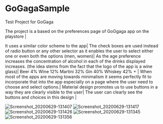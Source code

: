# GoGagaSample
Test Project for GoGaga

The project is a based on the preferences page of GoGgaga app on the playstore |

It uses a similar color scheme to the app|
The check boxes are used instead of radio button or any other selector as it enables the user to select either one or even both the options (men, women)|
As the age preference increases the concentration of alcohol in each of the drinks displayed increases. (the idea stems from the fact that the logo of the app is a wine glass)|
Beer 4%
Wine 12%
Martini 32%
Gin 40% 
Whiskey 42% + 
|
When most of the apps are moving towards  minimalism  it seems perfectly fit to incorporate that into the app especially on a page where the user  need to choose and select options.|
Material design promotes us to use buttons in a way they are clearly visible to the user|
The user can clearly see the buttons and choices in this design |


![Screenshot_20200629-131407](https://user-images.githubusercontent.com/66194054/85987518-56175e00-ba0b-11ea-962d-81442e003fde.png)
![Screenshot_20200629-131417](https://user-images.githubusercontent.com/66194054/85987525-57e12180-ba0b-11ea-9633-642b59f759ea.png)
![Screenshot_20200629-131426](https://user-images.githubusercontent.com/66194054/85987528-5879b800-ba0b-11ea-8780-f18d1ee27480.png)
![Screenshot_20200629-131345](https://user-images.githubusercontent.com/66194054/85987531-5879b800-ba0b-11ea-8694-40f4f25264c7.png)
![Screenshot_20200629-131356](https://user-images.githubusercontent.com/66194054/85987533-59124e80-ba0b-11ea-8a5a-ba980c7acdcd.png)


